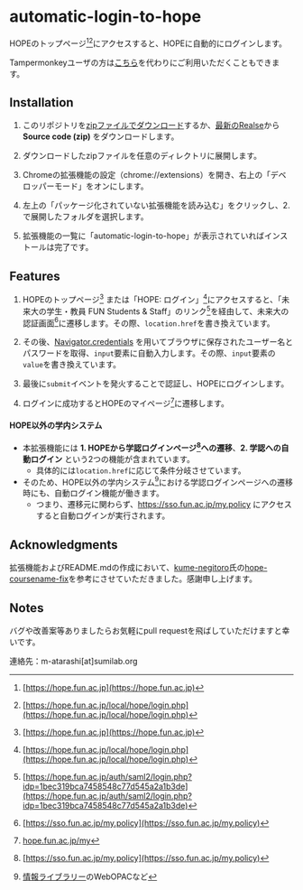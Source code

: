 # automatic-login-to-hope
HOPEのトップページ[^1][^2]にアクセスすると、HOPEに自動的にログインします。

Tampermonkeyユーザの方は[こちら](https://github.com/m-atarashi/UserStyle-and-UserScript-Zoo/blob/main/HOPE/auto-login-to-hope.js)を代わりにご利用いただくこともできます。

## Installation
1. このリポジトリを[zipファイルでダウンロード](https://github.com/m-atarashi/automatic-login-to-hope/archive/refs/heads/main.zip "Download ZIP")するか、[最新のRealse](https://github.com/m-atarashi/automatic-login-to-hope/releases/latest)から**Source code (zip)** をダウンロードします。

2. ダウンロードしたzipファイルを任意のディレクトリに展開します。

3. Chromeの拡張機能の設定（chrome://extensions）を開き、右上の「デベロッパーモード」をオンにします。

4. 左上の「パッケージ化されていない拡張機能を読み込む」をクリックし、2. で展開したフォルダを選択します。

5. 拡張機能の一覧に「automatic-login-to-hope」が表示されていればインストールは完了です。

## Features
1. HOPEのトップページ[^1] または「HOPE: ログイン」[^2]にアクセスすると、「未来大の学生・教員 FUN Students & Staff」のリンク[^3]を経由して、未来大の認証画面[^4]に遷移します。その際、`location.href`を書き換えています。

2. その後、[Navigator.credentials](https://developer.mozilla.org/en-US/docs/Web/API/Navigator/credentials) を用いてブラウザに保存されたユーザー名とパスワードを取得、`input`要素に自動入力します。その際、`input`要素の`value`を書き換えています。

3. 最後に`submit`イベントを発火することで認証し、HOPEにログインします。

4. ログインに成功するとHOPEのマイページ[^5]に遷移します。

#### HOPE以外の学内システム
- 本拡張機能には **1. HOPEから学認ログインページ[^4]への遷移**、**2. 学認への自動ログイン** という2つの機能が含まれています。
    - 具体的には`location.href`に応じて条件分岐させています。
- そのため、HOPE以外の学内システム[^6]における学認ログインページへの遷移時にも、自動ログイン機能が働きます。
    - つまり、遷移元に関わらず、https://sso.fun.ac.jp/my.policy にアクセスすると自動ログインが実行されます。 

## Acknowledgments
拡張機能およびREADME.mdの作成において、[kume-negitoro](https://github.com/kume-negitoro)氏の[hope-coursename-fix](https://github.com/Better-HOPE/hope-coursename-fix)を参考にさせていただきました。感謝申し上げます。

## Notes
バグや改善案等ありましたらお気軽にpull requestを飛ばしていただけますと幸いです。

連絡先：m-atarashi[at]sumilab.org

[^1]: [https://hope.fun.ac.jp](https://hope.fun.ac.jp)
[^2]: [https://hope.fun.ac.jp/local/hope/login.php](https://hope.fun.ac.jp/local/hope/login.php)
[^3]: [https://hope.fun.ac.jp/auth/saml2/login.php?idp=1bec319bca7458548c77d545a2a1b3de](https://hope.fun.ac.jp/auth/saml2/login.php?idp=1bec319bca7458548c77d545a2a1b3de)
[^4]: [https://sso.fun.ac.jp/my.policy](https://sso.fun.ac.jp/my.policy)
[^5]: [hope.fun.ac.jp/my](hope.fun.ac.jp/my)
[^6]: [情報ライブラリー](https://library.fun.ac.jp/)のWebOPACなど
